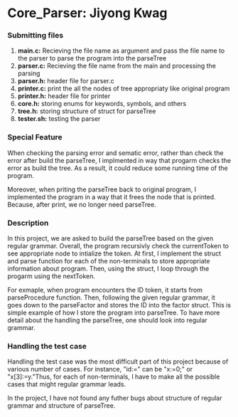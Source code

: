 # Core_Parser: Jiyong Kwag

### Submitting files
<ol>
  <li><b>main.c:</b> Recieving the file name as argument and pass the file name to the parser to parse the program into the parseTree</li>
  <li><b>parser.c:</b> Recieving the file name from the main and processing the parsing</li>
  <li><b>parser.h:</b> header file for parser.c</li>
  <li><b>printer.c:</b> print the all the nodes of tree appropriaty like original program</li>
  <li><b>printer.h:</b> header file for printer</li>
  <li><b>core.h:</b> storing enums for keywords, symbols, and others</li>
  <li><b>tree.h:</b> storing structure of struct for parseTree</li>
  <li><b>tester.sh:</b> testing the parser</li>
</ol>

### Special Feature
When checking the parsing error and sematic error, rather than check the error after build the parseTree, I implmented in way that progarm checks the error as build the tree. As a result, it could reduce some running time of the program. <br>

Moreover, when priting the parseTree back to original program, I implemented the program in a way that it frees the node that is printed. Because, after print, we no longer need parseTree.

### Description 
In this project, we are asked to build the parseTree based on the given regular grammar. Overall, the program recursivly check the currentToken to see appropriate node to intialize the token. At first, I implement the struct and parse function for each of the non-terminals to store appropriate information about program. Then, using the struct, I loop through the progarm using the nextToken. <br>

For exmaple, when program encounters the ID token, it starts from parseProcedure function. Then, following the given regular grammar, it goes down to the parseFactor and stores the ID into the factor struct. This is simple example of how I store the program into parseTree. To have more detail about the handling the parseTree, one should look into regular grammar.

### Handling the test case
Handling the test case was the most difficult part of this project because of various number of cases. For instance, "id<index>:=<expr>" can be "x:=0;" or "x[3]:=y."Thus, for each of non-terminals, I have to make all the possible cases that might regular grammar leads. <br>

In the project, I have not found any futher bugs about structure of regular grammar and structure of parseTree.
